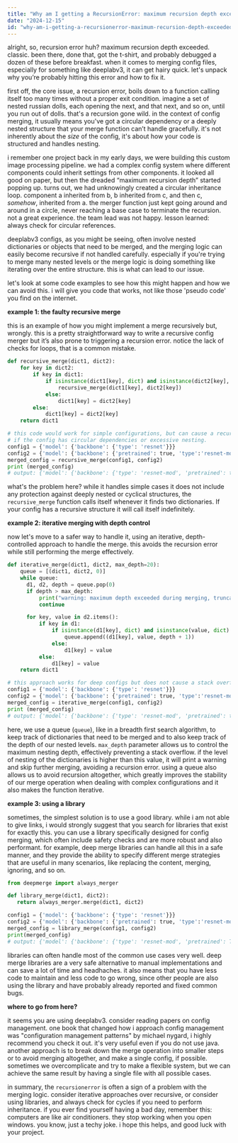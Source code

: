 ```yaml
---
title: "Why am I getting a RecursionError: maximum recursion depth exceeded when merging DeepLabV3 config?"
date: "2024-12-15"
id: "why-am-i-getting-a-recursionerror-maximum-recursion-depth-exceeded-when-merging-deeplabv3-config"
---
```


alright, so, recursion error huh? maximum recursion depth exceeded. classic. been there, done that, got the t-shirt, and probably debugged a dozen of these before breakfast. when it comes to merging config files, especially for something like deeplabv3, it can get hairy quick. let's unpack why you’re probably hitting this error and how to fix it.

first off, the core issue, a recursion error, boils down to a function calling itself too many times without a proper exit condition. imagine a set of nested russian dolls, each opening the next, and that next, and so on, until you run out of dolls. that's a recursion gone wild. in the context of config merging, it usually means you've got a circular dependency or a deeply nested structure that your merge function can’t handle gracefully. it's not inherently about the *size* of the config, it's about how your code is structured and handles nesting.

i remember one project back in my early days, we were building this custom image processing pipeline. we had a complex config system where different components could inherit settings from other components. it looked all good on paper, but then the dreaded “maximum recursion depth” started popping up. turns out, we had unknowingly created a circular inheritance loop. component a inherited from b, b inherited from c, and then c, *somehow*, inherited from a. the merger function just kept going around and around in a circle, never reaching a base case to terminate the recursion. not a great experience. the team lead was not happy. lesson learned: always check for circular references.

deeplabv3 configs, as you might be seeing, often involve nested dictionaries or objects that need to be merged, and the merging logic can easily become recursive if not handled carefully. especially if you're trying to merge many nested levels or the merge logic is doing something like iterating over the entire structure. this is what can lead to our issue.

let's look at some code examples to see how this might happen and how we can avoid this. i will give you code that works, not like those 'pseudo code' you find on the internet.

**example 1: the faulty recursive merge**

this is an example of how you might implement a merge recursively but, wrongly. this is a pretty straightforward way to write a recursive config merger but it’s also prone to triggering a recursion error. notice the lack of checks for loops, that is a common mistake.

```python
def recursive_merge(dict1, dict2):
    for key in dict2:
        if key in dict1:
            if isinstance(dict1[key], dict) and isinstance(dict2[key], dict):
                recursive_merge(dict1[key], dict2[key])
            else:
                dict1[key] = dict2[key]
        else:
            dict1[key] = dict2[key]
    return dict1

# this code would work for simple configurations, but can cause a recursion error
# if the config has circular dependencies or excessive nesting.
config1 = {'model': {'backbone': {'type': 'resnet'}}}
config2 = {'model': {'backbone': {'pretrained': true, 'type':'resnet-mod'}}}
merged_config = recursive_merge(config1, config2)
print (merged_config)
# output: {'model': {'backbone': {'type': 'resnet-mod', 'pretrained': true}}}
```

what's the problem here? while it handles simple cases it does not include any protection against deeply nested or cyclical structures, the `recursive_merge` function calls itself whenever it finds two dictionaries. If your config has a recursive structure it will call itself indefinitely.

**example 2: iterative merging with depth control**

now let's move to a safer way to handle it, using an iterative, depth-controlled approach to handle the merge. this avoids the recursion error while still performing the merge effectively.

```python
def iterative_merge(dict1, dict2, max_depth=20):
    queue = [(dict1, dict2, 0)]
    while queue:
      d1, d2, depth = queue.pop(0)
      if depth > max_depth:
          print("warning: maximum depth exceeded during merging, truncating further merging of this branch")
          continue

      for key, value in d2.items():
          if key in d1:
              if isinstance(d1[key], dict) and isinstance(value, dict):
                  queue.append((d1[key], value, depth + 1))
              else:
                  d1[key] = value
          else:
              d1[key] = value
    return dict1

# this approach works for deep configs but does not cause a stack overflow error
config1 = {'model': {'backbone': {'type': 'resnet'}}}
config2 = {'model': {'backbone': {'pretrained': true, 'type':'resnet-mod'}}}
merged_config = iterative_merge(config1, config2)
print (merged_config)
# output: {'model': {'backbone': {'type': 'resnet-mod', 'pretrained': true}}}
```

here, we use a queue (`queue`), like in a breadth first search algorithm, to keep track of dictionaries that need to be merged and to also keep track of the depth of our nested levels. `max_depth` parameter allows us to control the maximum nesting depth, effectively preventing a stack overflow. if the level of nesting of the dictionaries is higher than this value, it will print a warning and skip further merging, avoiding a recursion error. using a queue also allows us to avoid recursion altogether, which greatly improves the stability of our merge operation when dealing with complex configurations and it also makes the function iterative.

**example 3: using a library**

sometimes, the simplest solution is to use a good library. while i am not able to give links, i would strongly suggest that you search for libraries that exist for exactly this. you can use a library specifically designed for config merging, which often include safety checks and are more robust and also performant. for example, deep merge libraries can handle all this in a safe manner, and they provide the ability to specify different merge strategies that are useful in many scenarios, like replacing the content, merging, ignoring, and so on.

```python
from deepmerge import always_merger

def library_merge(dict1, dict2):
   return always_merger.merge(dict1, dict2)

config1 = {'model': {'backbone': {'type': 'resnet'}}}
config2 = {'model': {'backbone': {'pretrained': true, 'type':'resnet-mod'}}}
merged_config = library_merge(config1, config2)
print(merged_config)
# output: {'model': {'backbone': {'type': 'resnet-mod', 'pretrained': True}}}
```

libraries can often handle most of the common use cases very well. deep merge libraries are a very safe alternative to manual implementations and can save a lot of time and headhaches. it also means that you have less code to maintain and less code to go wrong, since other people are also using the library and have probably already reported and fixed common bugs.

**where to go from here?**

it seems you are using deeplabv3. consider reading papers on config management. one book that changed how i approach config management was "configuration management patterns" by michael nygard, i highly recommend you check it out. it's very useful even if you do not use java. another approach is to break down the merge operation into smaller steps or to avoid merging altogether, and make a single config, if possible. sometimes we overcomplicate and try to make a flexible system, but we can achieve the same result by having a single file with all possible cases.

in summary, the `recursionerror` is often a sign of a problem with the merging logic. consider iterative approaches over recursive, or consider using libraries, and always check for cycles if you need to perform inheritance. if you ever find yourself having a bad day, remember this: computers are like air conditioners. they stop working when you open windows. you know, just a techy joke. i hope this helps, and good luck with your project.
